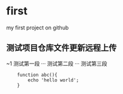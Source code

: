# first
my first project on github

## 测试项目仓库文件更新远程上传
~1 测试第一段
··· 测试第二段
··· 测试第三段

```
	function abc(){
		echo 'hello world';
	}
```
